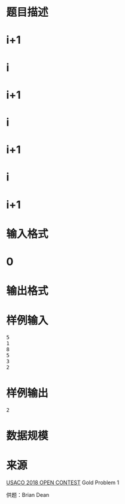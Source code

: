 

# 题目描述



# i+1



# i



# i+1



# i



# i+1



# i



# i+1



# 输入格式



# 0



# 输出格式



# 样例输入


<pre>5
1
8
5
3
2
</pre>

# 样例输出


<pre>2
</pre>

# 数据规模



# 来源


<p>
<a href="http://www.usaco.org/index.php?page=open18results" target="_blank">USACO 2018 OPEN CONTEST</a> Gold Problem 1
</p>
<p>
供题：Brian Dean
</p>
